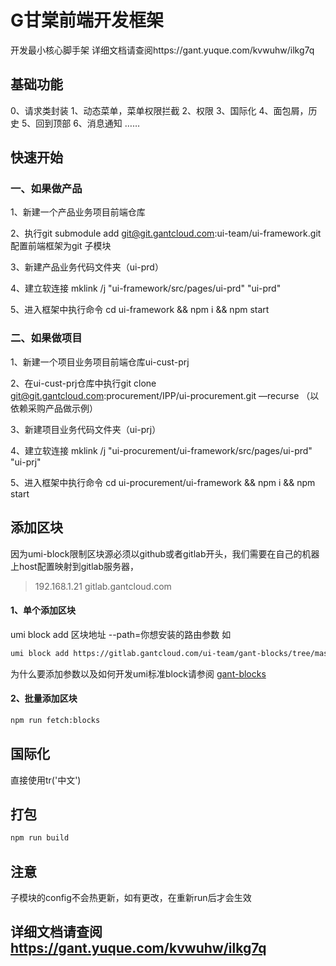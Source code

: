# G甘棠前端开发框架


开发最小核心脚手架
详细文档请查阅https://gant.yuque.com/kvwuhw/ilkg7q

## 基础功能
0、请求类封装
1、动态菜单，菜单权限拦截
2、权限
3、国际化
4、面包屑，历史
5、回到顶部
6、消息通知
……


## 快速开始
  
  
### 一、如果做产品  

1、新建一个产品业务项目前端仓库

2、执行git submodule add git@git.gantcloud.com:ui-team/ui-framework.git 配置前端框架为git 子模块

3、新建产品业务代码文件夹（ui-prd）

4、建立软连接  mklink /j "ui-framework/src/pages/ui-prd" "ui-prd"

5、进入框架中执行命令  cd ui-framework && npm i && npm start



  
  
### 二、如果做项目
1、新建一个项目业务项目前端仓库ui-cust-prj

2、在ui-cust-prj仓库中执行git clone git@git.gantcloud.com:procurement/IPP/ui-procurement.git  —recurse （以依赖采购产品做示例）

3、新建项目业务代码文件夹（ui-prj）

4、建立软连接  mklink /j "ui-procurement/ui-framework/src/pages/ui-prd" "ui-prj"

5、进入框架中执行命令  cd ui-procurement/ui-framework && npm i && npm start





## 添加区块

因为umi-block限制区块源必须以github或者gitlab开头，我们需要在自己的机器上host配置映射到gitlab服务器，

>192.168.1.21  gitlab.gantcloud.com

#### 1、单个添加区块
umi block add 区块地址 --path=你想安装的路由参数
如
```bash
umi block add https://gitlab.gantcloud.com/ui-team/gant-blocks/tree/master/table --path=/Test_Hello/hello-Block
```
为什么要添加参数以及如何开发umi标准block请参阅 [gant-blocks](https://git.gantcloud.com/ui-team/gant-blocks)

#### 2、批量添加区块

```bash
npm run fetch:blocks
```


## 国际化
直接使用tr('中文')

## 打包

```bash
npm run build
```

## 注意

子模块的config不会热更新，如有更改，在重新run后才会生效

## 详细文档请查阅 https://gant.yuque.com/kvwuhw/ilkg7q
